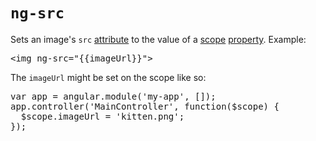 # `ng-src`

Sets an image's `src` [attribute](#/HTML/attribute) to the value of a [scope](#/AngularJS/scope) [property](#/JavaScript/property). Example:

<pre>
&lt;img <span class="hl">ng-src=&quot;{{imageUrl}}&quot;</span>&gt;
</pre>

The `imageUrl` might be set on the scope like so:

<pre>
var app = angular.module('my-app', []);
app.controller('MainController', function($scope) {
  <span class="hl">$scope.imageUrl = 'kitten.png';</span>
});
</pre>

